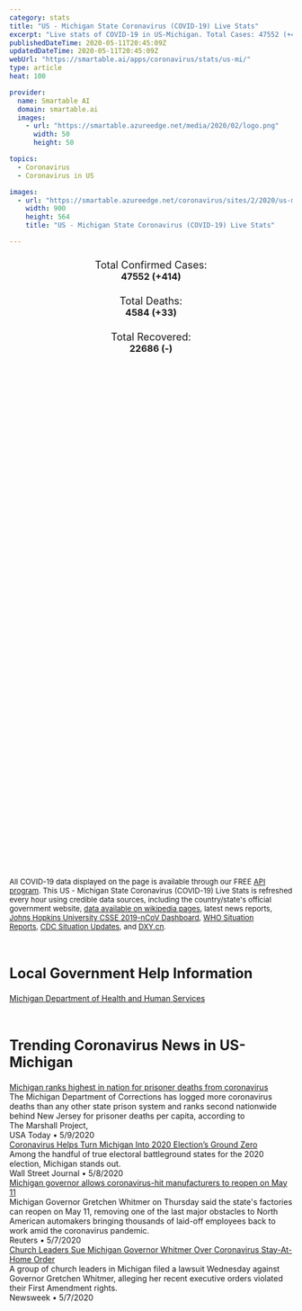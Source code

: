 ```yaml
---
category: stats
title: "US - Michigan State Coronavirus (COVID-19) Live Stats"
excerpt: "Live stats of COVID-19 in US-Michigan. Total Cases: 47552 (+414), Deaths: 4584 (+33), Recoveries: 22686(-)."
publishedDateTime: 2020-05-11T20:45:09Z
updatedDateTime: 2020-05-11T20:45:09Z
webUrl: "https://smartable.ai/apps/coronavirus/stats/us-mi/"
type: article
heat: 100

provider:
  name: Smartable AI
  domain: smartable.ai
  images:
    - url: "https://smartable.azureedge.net/media/2020/02/logo.png"
      width: 50
      height: 50

topics:
  - Coronavirus
  - Coronavirus in US

images:
  - url: "https://smartable.azureedge.net/coronavirus/sites/2/2020/us-mi.jpg"
    width: 900
    height: 564
    title: "US - Michigan State Coronavirus (COVID-19) Live Stats"

---
```

<div class="total-stats" style="text-align: center;">
    <h3>
	    <div style="font-size: 18px; font-weight: 400;">Total Confirmed Cases:</div>
	    47552 (<span class='red'>+414</span>)
    </h3>
    <h3>
	    <div style="font-size: 18px; font-weight: 400;">Total Deaths:</div>
	    4584 (<span class='red'>+33</span>)
    </h3>
    <h3>
	    <div style="font-size: 18px; font-weight: 400;">Total Recovered:</div>
	    22686 (-)
    </h3>
</div>

<script type="text/javascript" src="https://www.gstatic.com/charts/loader.js"></script>

<div id="time_series_chart" style="width: 100%; height: 400px;"></div>
<script type="text/javascript">
  google.charts.load('current', {'packages':['corechart']});
  google.charts.setOnLoadCallback(drawChart);
  function drawChart() {
    var data = google.visualization.arrayToDataTable([
      ['Date', 'Total Cases', 'Total Deaths', 'Total Recovered'],
      ['1/22/2020', 0, 0, 0],['1/23/2020', 0, 0, 0],['1/24/2020', 0, 0, 0],['1/25/2020', 0, 0, 0],['1/26/2020', 0, 0, 0],['1/27/2020', 0, 0, 0],['1/28/2020', 0, 0, 0],['1/29/2020', 0, 0, 0],['1/30/2020', 0, 0, 0],['1/31/2020', 0, 0, 0],['2/1/2020', 0, 0, 0],['2/2/2020', 0, 0, 0],['2/3/2020', 0, 0, 0],['2/4/2020', 0, 0, 0],['2/5/2020', 0, 0, 0],['2/6/2020', 0, 0, 0],['2/7/2020', 0, 0, 0],['2/8/2020', 0, 0, 0],['2/9/2020', 0, 0, 0],['2/10/2020', 0, 0, 0],['2/11/2020', 0, 0, 0],['2/12/2020', 0, 0, 0],['2/13/2020', 0, 0, 0],['2/14/2020', 0, 0, 0],['2/15/2020', 0, 0, 0],['2/16/2020', 0, 0, 0],['2/17/2020', 0, 0, 0],['2/18/2020', 0, 0, 0],['2/19/2020', 0, 0, 0],['2/20/2020', 0, 0, 0],['2/21/2020', 0, 0, 0],['2/22/2020', 0, 0, 0],['2/23/2020', 0, 0, 0],['2/24/2020', 0, 0, 0],['2/25/2020', 0, 0, 0],['2/26/2020', 0, 0, 0],['2/27/2020', 0, 0, 0],['2/28/2020', 0, 0, 0],['2/29/2020', 0, 0, 0],['3/1/2020', 0, 0, 0],['3/2/2020', 0, 0, 0],['3/3/2020', 0, 0, 0],['3/4/2020', 0, 0, 0],['3/5/2020', 0, 0, 0],['3/6/2020', 0, 0, 0],['3/7/2020', 0, 0, 0],['3/8/2020', 0, 0, 0],['3/9/2020', 0, 0, 0],['3/10/2020', 0, 0, 0],['3/11/2020', 2, 0, 0],['3/12/2020', 13, 0, 0],['3/13/2020', 25, 0, 0],['3/14/2020', 33, 0, 0],['3/15/2020', 52, 0, 0],['3/16/2020', 58, 0, 0],['3/17/2020', 70, 0, 0],['3/18/2020', 119, 1, 0],['3/19/2020', 336, 3, 0],['3/20/2020', 553, 3, 0],['3/21/2020', 809, 8, 0],['3/22/2020', 1039, 9, 0],['3/23/2020', 1330, 15, 0],['3/24/2020', 1795, 24, 0],['3/25/2020', 2297, 43, 0],['3/26/2020', 2858, 61, 0],['3/27/2020', 3658, 92, 0],['3/28/2020', 4659, 112, 0],['3/29/2020', 5489, 132, 0],['3/30/2020', 6499, 185, 0],['3/31/2020', 7616, 259, 0],['4/1/2020', 9335, 337, 15],['4/2/2020', 10792, 417, 15],['4/3/2020', 12744, 479, 15],['4/4/2020', 14226, 540, 44],['4/5/2020', 15718, 617, 69],['4/6/2020', 17221, 727, 94],['4/7/2020', 18970, 845, 94],['4/8/2020', 20346, 959, 94],['4/9/2020', 21504, 1076, 94],['4/10/2020', 22783, 1281, 94],['4/11/2020', 23993, 1392, 443],['4/12/2020', 24638, 1487, 433],['4/13/2020', 25635, 1602, 433],['4/14/2020', 27001, 1768, 433],['4/15/2020', 28059, 1921, 502],['4/16/2020', 29263, 2093, 502],['4/17/2020', 30023, 2227, 502],['4/18/2020', 30791, 2308, 3237],['4/19/2020', 31424, 2391, 3237],['4/20/2020', 32000, 2468, 3237],['4/21/2020', 32967, 2700, 3272],['4/22/2020', 33966, 2813, 3272],['4/23/2020', 35296, 2977, 3272],['4/24/2020', 36295, 3039, 3272],['4/25/2020', 37203, 3274, 8342],['4/26/2020', 37778, 3315, 8342],['4/27/2020', 38210, 3407, 8342],['4/28/2020', 39262, 3567, 8342],['4/29/2020', 40399, 3670, 8342],['4/30/2020', 41379, 3789, 8342],['5/1/2020', 42281, 3900, 12000],['5/2/2020', 43207, 4020, 15659],['5/3/2020', 43754, 4049, 15659],['5/4/2020', 43950, 4164, 15659],['5/5/2020', 44397, 4179, 15659],['5/6/2020', 45054, 4250, 15674],['5/7/2020', 45646, 4343, 15674],['5/8/2020', 46326, 4393, 15674],['5/9/2020', 46756, 4526, 22686],['5/10/2020', 47138, 4551, 22686],['5/11/2020', 47552, 4584, 22686],
    ]);
    var options = {
      curveType: 'none',
      chartArea: {'width': '80%', 'height': '80%'},
      legend: { position: 'top' },
      lineWidth: 5,
      colors: ['#f60109', '#444444', '#81B71F']
    };
    var chart = new google.visualization.LineChart(document.getElementById('time_series_chart'));
    chart.draw(data, options);
  }
</script>

<div id="geo_chart" style="width: 100%; height: 500px;"></div>
<script type="text/javascript">
  google.charts.load('current', {
    'packages':['geochart'],
    'mapsApiKey': 'AIzaSyDk1HhVhLaveyKrUhhHZ5YwzIpEcbdal6U'
  });
  google.charts.setOnLoadCallback(drawRegionsMap);
  function drawRegionsMap() {
    var data = google.visualization.arrayToDataTable([
      ['LATITUDE', 'LONGITUDE', 'DESCRIPTION', 'Total Cases', 'Total Deaths'],
      [42.4575, -85.6979, "Allegan", 150, 2],[44.9024, -85.0613, "Antrim", 10, 1],[42.4951, -85.4117, "Barry", 49, 1],[43.5903, -83.8886, "Bay", 192, 9],[41.774, -86.7887, "Berrien", 391, 22],[42.0967, -84.9899, "Calhoun", 260, 17],[41.9834, -86.1125, "Cass", 41, 2],[45.2719, -84.9413, "Charlevoix", 14, 1],[45.7752, -84.7477, "Cheboygan", 19, 1],[45.9891, -83.9146, "Chippewa", 2, 0],[44.0168, -84.808, "Clare", 12, 2],[42.9303, -84.798, "Clinton", 127, 10],[44.6566, -84.7091, "Crawford", 57, 4],[45.7477, -87.09, "Delta", 15, 2],[45.803, -87.9958, "Dickinson", 5, 2],[42.6271, -85.0249, "Eaton", 152, 6],[45.3834, -84.9304, "Emmet", 21, 2],[42.8453, -83.7086, "Genesee", 1758, 224],[43.8811, -84.4887, "Gladwin", 17, 1],[46.4767, -89.9336, "Gogebic", 5, 1],[44.6611, -85.6881, "Grand Traverse", 20, 5],[43.1807, -84.6793, "Gratiot", 31, 3],[41.7242, -84.4189, "Hillsdale", 152, 21],[47.1277, -88.5085, "Houghton", 2, 0],[43.9395, -82.7149, "Huron", 35, 1],[42.5558, -84.303, "Ingham", 579, 16],[42.7824, -85.1374, "Ionia", 108, 2],[44.2337, -83.8033, "Iosco", 55, 8],[43.6998, -84.7657, "Isabella", 62, 7],[42.1762, -84.6456, "Jackson", 393, 26],[42.3027, -85.5447, "Kalamazoo", 601, 29],[44.8366, -85.2871, "Kalkaska", 18, 2],[42.8909, -85.7066, "Kent", 2281, 41],[42.9208, -83.0435, "Lapeer", 176, 29],[44.896, -85.99, "Leelanau", 10, 0],[41.7859, -84.0403, "Lenawee", 127, 2],[42.4543, -83.9457, "Livingston", 376, 22],[46.3538, -85.5098, "Luce", 1, 0],[42.5809, -83.0305, "Macomb", 6042, 698],[44.2449, -86.2927, "Manistee", 12, 0],[46.2912, -87.4372, "Marquette", 53, 10],[43.7505, -85.1436, "Mecosta", 16, 2],[43.6777, -84.3803, "Midland", 66, 8],[44.3325, -85.2969, "Missaukee", 16, 1],[41.8049, -83.4426, "Monroe", 389, 16],[43.2928, -85.0789, "Montcalm", 46, 1],[43.1621, -86.2519, "Muskegon", 367, 20],[43.3348, -85.8094, "Newaygo", 34, 0],[42.5922, -83.3362, "Oakland", 7736, 843],[43.5595, -86.3477, "Oceana", 28, 1],[44.4297, -84.0225, "Ogemaw", 15, 0],[44.0381, -85.4538, "Osceola", 9, 0],[45.1436, -84.6639, "Otsego", 97, 9],[43.0553, -86.2201, "Ottawa", 432, 23],[44.3124, -84.7625, "Roscommon", 20, 0],[43.4091, -84.3345, "Saginaw", 789, 83],[43.1864, -82.8617, "Sanilac", 38, 5],[43.1168, -83.9693, "Shiawassee", 204, 17],[42.8262, -82.493, "St. Clair", 357, 25],[41.8004, -85.4181, "St. Joseph", 65, 1],[43.4527, -83.6894, "Tuscola", 134, 17],[42.3833, -85.959, "Van Buren", 88, 4],[42.2755, -83.7312, "Washtenaw", 1182, 81],[42.2791, -83.3362, "Wayne", 18075, 2097],[44.5033, -85.672, "Wexford", 11, 2],[43.9794, -83.9637, "Arenac", 29, 1],[41.9466, -84.9989, "Branch", 79, 2],[44.6605, -84.1418, "Oscoda", 5, 1],[45.9591, -86.2507, "Schoolcraft", 4, 0],[45.8593, -84.6253, "Mackinac", 6, 0],[45.2622, -83.6989, "Presque Isle", 12, 0],[44.5203, -85.8728, "Benzie", 6, 0],[43.9511, -86.2798, "Mason", 21, 0],[45.688, -87.5265, "Menominee", 6, 0],[45.074, -83.4399, "Alpena", 87, 8],[44.0386, -85.6827, "Lake", 2, 0],[44.873, -84.3281, "Montmorency", 6, 0],[44.6575, -83.2946, "Alcona", 5, 1],[46.7766, -88.4965, "Baraga", 1, 0],[44.3148443, -85.6023643, "Out of MI", 64, 1],
    ]);
    var options = {
      backgroundColor: {fill:'transparent',stroke:'#FFF' ,strokeWidth:0 }, 
      displayMode: 'markers',
      region: 'US-MI', 
      resolution: 'metros',
      colorAxis: {colors: ['#F27D81', '#f60109']},
      sizeAxis: {minSize:3,  maxSize:12},
    };
    var chart = new google.visualization.GeoChart(document.getElementById('geo_chart'));
    chart.draw(data, options);
  };
</script>

<div id="geo_table"></div>
<script type="text/javascript">
  google.charts.load('current', {'packages':['table']});
  google.charts.setOnLoadCallback(drawTable);
  function drawTable() {
    var data = new google.visualization.DataTable();
    data.addColumn('string', 'Location');
    data.addColumn('number', 'Total Cases');
    data.addColumn('number', 'New Cases');
    data.addColumn('number', 'Active Cases');
    data.addColumn('number', 'Total Deaths');
    data.addColumn('number', 'New Deaths');
    data.addColumn('number', 'Total Recovered');
    data.addRows([
      [{v:"Allegan", f:"Allegan"}, 150, 0, 148, 2, 0, 0],[{v:"Antrim", f:"Antrim"}, 10, 0, 9, 1, 0, 0],[{v:"Barry", f:"Barry"}, 49, 0, 47, 1, 0, 1],[{v:"Bay", f:"Bay"}, 192, 0, 183, 9, 0, 0],[{v:"Berrien", f:"Berrien"}, 391, 0, 369, 22, 0, 0],[{v:"Calhoun", f:"Calhoun"}, 260, 0, 243, 17, 0, 0],[{v:"Cass", f:"Cass"}, 41, 0, 39, 2, 0, 0],[{v:"Charlevoix", f:"Charlevoix"}, 14, 0, 13, 1, 0, 0],[{v:"Cheboygan", f:"Cheboygan"}, 19, 0, 18, 1, 0, 0],[{v:"Chippewa", f:"Chippewa"}, 2, 0, 2, 0, 0, 0],[{v:"Clare", f:"Clare"}, 12, 0, 10, 2, 0, 0],[{v:"Clinton", f:"Clinton"}, 127, 0, 117, 10, 0, 0],[{v:"Crawford", f:"Crawford"}, 57, 0, 53, 4, 0, 0],[{v:"Delta", f:"Delta"}, 15, 0, 13, 2, 0, 0],[{v:"Dickinson", f:"Dickinson"}, 5, 0, 3, 2, 0, 0],[{v:"Eaton", f:"Eaton"}, 152, 0, 122, 6, 0, 24],[{v:"Emmet", f:"Emmet"}, 21, 0, 19, 2, 0, 0],[{v:"Genesee", f:"Genesee"}, 1758, 0, 1534, 224, 0, 0],[{v:"Gladwin", f:"Gladwin"}, 17, 0, 16, 1, 0, 0],[{v:"Gogebic", f:"Gogebic"}, 5, 0, 4, 1, 0, 0],[{v:"Grand Traverse", f:"Grand Traverse"}, 20, 0, 15, 5, 0, 0],[{v:"Gratiot", f:"Gratiot"}, 31, 0, 28, 3, 0, 0],[{v:"Hillsdale", f:"Hillsdale"}, 152, 0, 131, 21, 0, 0],[{v:"Houghton", f:"Houghton"}, 2, 0, 2, 0, 0, 0],[{v:"Huron", f:"Huron"}, 35, 0, 34, 1, 0, 0],[{v:"Ingham", f:"Ingham"}, 579, 0, 459, 16, 0, 104],[{v:"Ionia", f:"Ionia"}, 108, 0, 106, 2, 0, 0],[{v:"Iosco", f:"Iosco"}, 55, 0, 47, 8, 0, 0],[{v:"Isabella", f:"Isabella"}, 62, 0, 55, 7, 0, 0],[{v:"Jackson", f:"Jackson"}, 393, 0, 367, 26, 0, 0],[{v:"Kalamazoo", f:"Kalamazoo"}, 601, 0, 572, 29, 0, 0],[{v:"Kalkaska", f:"Kalkaska"}, 18, 0, 16, 2, 0, 0],[{v:"Kent", f:"Kent"}, 2281, 0, 2240, 41, 0, 0],[{v:"Lapeer", f:"Lapeer"}, 176, 0, 147, 29, 0, 0],[{v:"Leelanau", f:"Leelanau"}, 10, 0, 10, 0, 0, 0],[{v:"Lenawee", f:"Lenawee"}, 127, 0, 125, 2, 0, 0],[{v:"Livingston", f:"Livingston"}, 376, 0, 354, 22, 0, 0],[{v:"Luce", f:"Luce"}, 1, 0, 1, 0, 0, 0],[{v:"Macomb", f:"Macomb"}, 6042, 0, 5344, 698, 0, 0],[{v:"Manistee", f:"Manistee"}, 12, 0, 12, 0, 0, 0],[{v:"Marquette", f:"Marquette"}, 53, 0, 43, 10, 0, 0],[{v:"Mecosta", f:"Mecosta"}, 16, 0, 14, 2, 0, 0],[{v:"Midland", f:"Midland"}, 66, 0, 58, 8, 0, 0],[{v:"Missaukee", f:"Missaukee"}, 16, 0, 15, 1, 0, 0],[{v:"Monroe", f:"Monroe"}, 389, 0, 373, 16, 0, 0],[{v:"Montcalm", f:"Montcalm"}, 46, 0, 45, 1, 0, 0],[{v:"Muskegon", f:"Muskegon"}, 367, 0, 347, 20, 0, 0],[{v:"Newaygo", f:"Newaygo"}, 34, 0, 34, 0, 0, 0],[{v:"Oakland", f:"Oakland"}, 7736, 0, 6893, 843, 0, 0],[{v:"Oceana", f:"Oceana"}, 28, 0, 27, 1, 0, 0],[{v:"Ogemaw", f:"Ogemaw"}, 15, 0, 15, 0, 0, 0],[{v:"Osceola", f:"Osceola"}, 9, 0, 9, 0, 0, 0],[{v:"Otsego", f:"Otsego"}, 97, 0, 88, 9, 0, 0],[{v:"Ottawa", f:"Ottawa"}, 432, 0, 409, 23, 0, 0],[{v:"Roscommon", f:"Roscommon"}, 20, 0, 20, 0, 0, 0],[{v:"Saginaw", f:"Saginaw"}, 789, 0, 706, 83, 0, 0],[{v:"Sanilac", f:"Sanilac"}, 38, 0, 33, 5, 0, 0],[{v:"Shiawassee", f:"Shiawassee"}, 204, 0, 187, 17, 0, 0],[{v:"St. Clair", f:"St. Clair"}, 357, 0, 332, 25, 0, 0],[{v:"St. Joseph", f:"St. Joseph"}, 65, 0, 64, 1, 0, 0],[{v:"Tuscola", f:"Tuscola"}, 134, 0, 117, 17, 0, 0],[{v:"Van Buren", f:"Van Buren"}, 88, 0, 84, 4, 0, 0],[{v:"Washtenaw", f:"Washtenaw"}, 1182, 0, 1032, 81, 0, 69],[{v:"Wayne", f:"Wayne"}, 18075, 0, 15978, 2097, 0, 0],[{v:"Wexford", f:"Wexford"}, 11, 0, 9, 2, 0, 0],[{v:"Arenac", f:"Arenac"}, 29, 0, 28, 1, 0, 0],[{v:"Branch", f:"Branch"}, 79, 0, 77, 2, 0, 0],[{v:"Oscoda", f:"Oscoda"}, 5, 0, 4, 1, 0, 0],[{v:"Schoolcraft", f:"Schoolcraft"}, 4, 0, 4, 0, 0, 0],[{v:"Mackinac", f:"Mackinac"}, 6, 0, 6, 0, 0, 0],[{v:"Presque Isle", f:"Presque Isle"}, 12, 0, 12, 0, 0, 0],[{v:"Benzie", f:"Benzie"}, 6, 0, 6, 0, 0, 0],[{v:"Mason", f:"Mason"}, 21, 0, 21, 0, 0, 0],[{v:"Menominee", f:"Menominee"}, 6, 0, 6, 0, 0, 0],[{v:"Alpena", f:"Alpena"}, 87, 0, 79, 8, 0, 0],[{v:"Lake", f:"Lake"}, 2, 0, 2, 0, 0, 0],[{v:"Montmorency", f:"Montmorency"}, 6, 0, 6, 0, 0, 0],[{v:"Alcona", f:"Alcona"}, 5, 0, 4, 1, 0, 0],[{v:"Baraga", f:"Baraga"}, 1, 0, 1, 0, 0, 0],[{v:"Out of MI", f:"Out of MI"}, 64, 0, 63, 1, 0, 0],
    ]);
    data.setProperty(0, 0, 'style', 'min-width:100px');
    var table = new google.visualization.Table(document.getElementById('geo_table'));
    table.draw(data, {allowHtml: true, sortColumn: 2, sortAscending: false, width: '660px', height: '100%'});
  }
</script>

<span style="font-size: 13px">All COVID-19 data displayed on the page is available through our FREE <a href="https://developer.smartable.ai">API program</a>. This US - Michigan State Coronavirus (COVID-19) Live Stats is refreshed every hour using credible data sources, including the country/state's official government website, <a href="https://en.wikipedia.org/wiki/2019%E2%80%9320_coronavirus_pandemic" target="_blank">data available on wikipedia pages</a>, latest news reports, <a href="https://systems.jhu.edu/research/public-health/ncov/" target="_blank">Johns Hopkins University CSSE 2019-nCoV Dashboard</a>, <a href="https://www.who.int/emergencies/diseases/novel-coronavirus-2019/situation-reports" target="_blank">WHO Situation Reports</a>, <a href="https://www.cdc.gov/coronavirus/2019-ncov/index.html" target="_blank">CDC Situation Updates</a>, and <a href="https://ncov.dxy.cn/ncovh5/view/pneumonia" target="_blank">DXY.cn</a>.</span>

<h2 id="news" class="center" style="margin-top: 60px; font-size: 25px;">Local Government Help Information</h2>
<div class="info center">
<a href="https://www.michigan.gov/coronavirus" target="_blank">Michigan Department of Health and Human Services</a>
</div>
<h2 id="news" class="center" style="margin-top: 60px; font-size: 25px;">Trending Coronavirus News in US-Michigan</h2>
<div class="row">
<div class="col-md-6 col-sm-12">
  <div class="content-card">
	<a href="https://www.usatoday.com/story/news/local/michigan/2020/05/09/prisoner-coronavirus-covid-19-deaths/3090182001/"><div class="card-image" style="background-image: url(https://www.gannett-cdn.com/presto/2020/03/12/PDTF/82645b79-67ca-4e33-831f-566e9862324c-prison_stock_photo_1_1_O2C6H457_L689516010.JPG?auto=webp&crop=533,300,x0,y89&format=pjpg&width=1200)"></div></a>
	<div class="content">
		<div class="card-title"><a href="https://www.usatoday.com/story/news/local/michigan/2020/05/09/prisoner-coronavirus-covid-19-deaths/3090182001/">Michigan ranks highest in nation for prisoner deaths from coronavirus</a></div>
		<div class="card-excerpt">The Michigan Department of Corrections has logged more coronavirus deaths than any other state prison system and ranks second nationwide behind New Jersey for prisoner deaths per capita, according to The Marshall Project,</div>
		<div class="card-meta">
			<span class="card-provider">USA Today</span> • <span class="card-date">5/9/2020</span>
		</div>
	</div>
  </div>
</div>
<div class="col-md-6 col-sm-12">
  <div class="content-card">
	<a href="https://www.wsj.com/articles/coronavirus-helps-turn-michigan-into-2020-elections-ground-zero-11588996860"><div class="card-image" style="background-image: url(https://images.wsj.net/im-185156/social)"></div></a>
	<div class="content">
		<div class="card-title"><a href="https://www.wsj.com/articles/coronavirus-helps-turn-michigan-into-2020-elections-ground-zero-11588996860">Coronavirus Helps Turn Michigan Into 2020 Election’s Ground Zero</a></div>
		<div class="card-excerpt">Among the handful of true electoral battleground states for the 2020 election, Michigan stands out.</div>
		<div class="card-meta">
			<span class="card-provider">Wall Street Journal</span> • <span class="card-date">5/8/2020</span>
		</div>
	</div>
  </div>
</div>
<div class="col-md-6 col-sm-12">
  <div class="content-card">
	<a href="https://www.reuters.com/article/us-health-coronarivus-usa-michigan-exclu-idUSKBN22J2OG"><div class="card-image" style="background-image: url(https://s3.reutersmedia.net/resources/r/?m=02&d=20200508&t=2&i=1517880722&w=&fh=545px&fw=&ll=&pl=&sq=&r=LYNXMPEG461MK)"></div></a>
	<div class="content">
		<div class="card-title"><a href="https://www.reuters.com/article/us-health-coronarivus-usa-michigan-exclu-idUSKBN22J2OG">Michigan governor allows coronavirus-hit manufacturers to reopen on May 11</a></div>
		<div class="card-excerpt">Michigan Governor Gretchen Whitmer on Thursday said the state's factories can reopen on May 11, removing one of the last major obstacles to North American automakers bringing thousands of laid-off employees back to work amid the coronavirus pandemic.</div>
		<div class="card-meta">
			<span class="card-provider">Reuters</span> • <span class="card-date">5/7/2020</span>
		</div>
	</div>
  </div>
</div>
<div class="col-md-6 col-sm-12">
  <div class="content-card">
	<a href="https://www.newsweek.com/church-leaders-sue-michigan-governor-whitmer-over-coronavirus-stay-home-order-1502695"><div class="card-image" style="background-image: url(https://d.newsweek.com/en/full/1588254/michigan-governor-gretchen-whitmer.jpg)"></div></a>
	<div class="content">
		<div class="card-title"><a href="https://www.newsweek.com/church-leaders-sue-michigan-governor-whitmer-over-coronavirus-stay-home-order-1502695">Church Leaders Sue Michigan Governor Whitmer Over Coronavirus Stay-At-Home Order</a></div>
		<div class="card-excerpt">A group of church leaders in Michigan filed a lawsuit Wednesday against Governor Gretchen Whitmer, alleging her recent executive orders violated their First Amendment rights.</div>
		<div class="card-meta">
			<span class="card-provider">Newsweek</span> • <span class="card-date">5/7/2020</span>
		</div>
	</div>
  </div>
</div>

</div>

